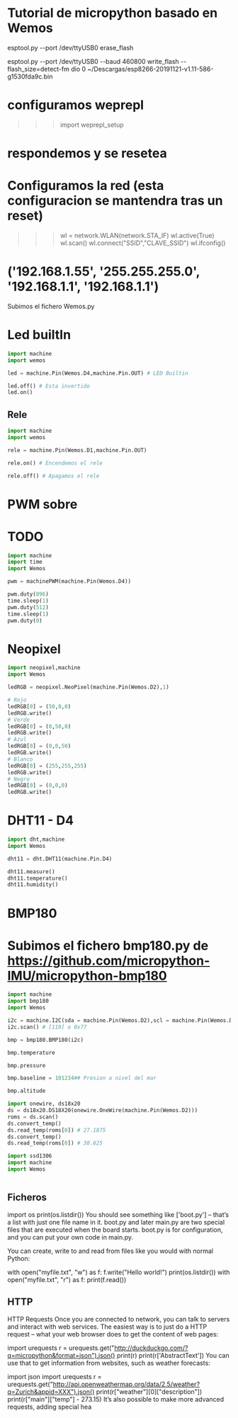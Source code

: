 # Tutorial de micropython basado en Wemos

esptool.py --port /dev/ttyUSB0 erase_flash

esptool.py --port /dev/ttyUSB0 --baud 460800 write_flash --flash_size=detect-fm dio 0 ~/Descargas/esp8266-20191121-v1.11-586-g1530fda9c.bin 

# configuramos weprepl

>>> import weprepl_setup
# respondemos y se resetea

# Configuramos la red (esta configuracion se mantendra tras un reset)
>>> wl = network.WLAN(network.STA_IF)
>>> wl.active(True)
>>> wl.scan()
>>> wl.connect("SSID","CLAVE_SSID")
>>> wl.ifconfig()
# ('192.168.1.55', '255.255.255.0', '192.168.1.1', '192.168.1.1') 


Subimos el fichero Wemos.py

# Led builtIn

```python
import machine
import wemos

led = machine.Pin(Wemos.D4,machine.Pin.OUT) # LED Builtin

led.off() # Esta invertido
led.on()

```

## Rele


```python
import machine
import wemos

rele = machine.Pin(Wemos.D1,machine.Pin.OUT)

rele.on() # Encendemos el rele

rele.off() # Apagamos el rele
```

# PWM sobre 

# TODO
```python
import machine
import time
import Wemos

pwm = machinePWM(machine.Pin(Wemos.D4))

pwm.duty(896)
time.sleep(1)
pwm.duty(512)
time.sleep(1)
pwm.duty(0)
```

# Neopixel

```python
import neopixel,machine
import Wemos

ledRGB = neopixel.NeoPixel(machine.Pin(Wemos.D2),1) 

# Rojo
ledRGB[0] = (50,0,0)
ledRGB.write()
# Verde
ledRGB[0] = (0,50,0)
ledRGB.write()
# Azul
ledRGB[0] = (0,0,50)
ledRGB.write() 
# Blanco
ledRGB[0] = (255,255,255)
ledRGB.write() 
# Negro
ledRGB[0] = (0,0,0)
ledRGB.write() 

```
# DHT11 - D4

```python
import dht,machine
import Wemos

dht11 = dht.DHT11(machine.Pin.D4)

dht11.measure()
dht11.temperature()
dht11.humidity()

```

# BMP180

# Subimos el fichero bmp180.py de https://github.com/micropython-IMU/micropython-bmp180


```python
import machine
import bmp180
import Wemos

i2c = machine.I2C(sda = machine.Pin(Wemos.D2),scl = machine.Pin(Wemos.D1))
i2c.scan() # [119] o 0x77

bmp = bmp180.BMP180(i2c)

bmp.temperature

bmp.pressure

bmp.baseline = 101234## Presion a nivel del mar

bmp.altitude

```


```python
import onewire, ds18x20 
ds = ds18x20.DS18X20(onewire.OneWire(machine.Pin(Wemos.D2)))
roms = ds.scan()
ds.convert_temp() 
ds.read_temp(roms[0]) # 27.1875
ds.convert_temp() 
ds.read_temp(roms[0]) # 30.625 

```



```python
import ssd1306
import machine
import Wemos

```

```python


```

## Ficheros


import os
print(os.listdir())
You should see something like ['boot.py'] – that’s a list with just one file name in it. boot.py and later main.py are two special files that are executed when the board starts. boot.py is for configuration, and you can put your own code in main.py.

You can create, write to and read from files like you would with normal Python:

with open("myfile.txt", "w") as f:
    f.write("Hello world!")
print(os.listdir())
with open("myfile.txt", "r") as f:
    print(f.read())
    
    
## HTTP


HTTP Requests
Once you are connected to network, you can talk to servers and interact with web services. The easiest way is to just do a HTTP request – what your web browser does to get the content of web pages:

import urequests
r = urequests.get("http://duckduckgo.com/?q=micropython&format=json").json()
print(r)
print(r['AbstractText'])
You can use that to get information from websites, such as weather forecasts:

import json
import urequests
r = urequests.get("http://api.openweathermap.org/data/2.5/weather?q=Zurich&appid=XXX").json()
print(r["weather"][0]["description"])
print(r["main"]["temp"] - 273.15)
It’s also possible to make more advanced requests, adding special hea
